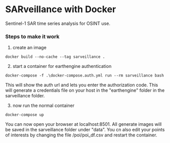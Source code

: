 # SARveillance with Docker
Sentinel-1 SAR time series analysis for OSINT use. 

### Steps to make it work

1. create an image

```shell
docker build --no-cache --tag sarveillance .
```

2. start a container for earthengine authentication

```shell
docker-compose -f .\docker-compose.auth.yml run --rm sarveillance bash
```

This will show the auth url and lets you enter the authorization code. This will generate a credentials file on your host in the "earthengine" folder in the sarveillance folder.

3. now run the normal container

```shell
docker-compose up
```

You can now open your browser at localhost:8501. All generate images will be saved in the sarveillance folder under "data". You cn also edit your points of interests by changing the file /poi/poi_df.csv and restart the container.